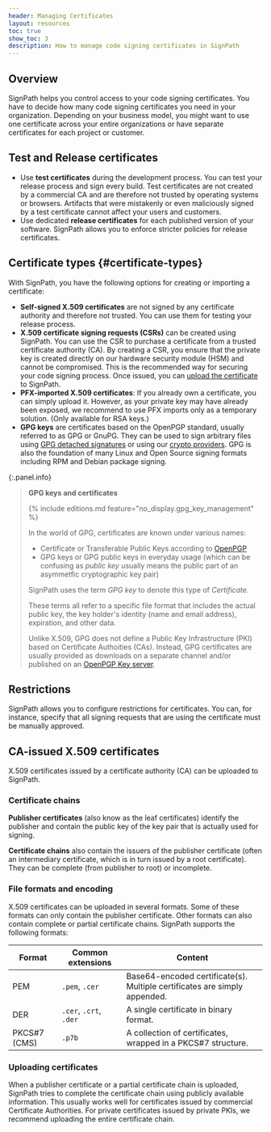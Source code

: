 ```yaml
---
header: Managing Certificates
layout: resources
toc: true
show_toc: 3
description: How to manage code signing certificates in SignPath
---
```


## Overview

SignPath helps you control access to your code signing certificates. You have to decide how many code signing certificates you need in your organization. Depending on your business model, you might want to use one certificate across your entire organizations or have separate certificates for each project or customer.

## Test and Release certificates

* Use **test certificates** during the development process. You can test your release process and sign every build. Test certificates are not created by a commercial CA and are therefore not trusted by operating systems or browsers. Artifacts that were mistakenly or even maliciously signed by a test certificate cannot affect your users and customers. <!-- TODO: You can read more about how to roll out and manage test certificates in your infrastructure in the [knowledge base](/code-signing/test-certificates). -->
* Use dedicated **release certificates** for each published version of your software. SignPath allows you to enforce stricter policies for release certificates.

## Certificate types {#certificate-types}

With SignPath, you have the following options for creating or importing a certificate:

* **Self-signed X.509 certificates** are not signed by any certificate authority and therefore not trusted. You can use them for testing your release process.
* **X.509 certificate signing requests (CSRs)** can be created using SignPath. You can use the CSR to purchase a certificate from a trusted certificate authority (CA). By creating a CSR, you ensure that the private key is created directly on our hardware security module (HSM) and cannot be compromised. This is the recommended way for securing your code signing process. Once issued, you can [upload the certificate](#ca-issued-x509-certificates) to SignPath.
* **PFX-imported X.509 certificates**: If you already own a certificate, you can simply upload it. However, as your private key may have already been exposed, we recommend to use PFX imports only as a temporary solution. (Only available for RSA keys.)
* **GPG keys** are certificates based on the OpenPGP standard, usually referred to as GPG or GnuPG. They can be used to sign arbitrary files using [GPG detached signatures](/documentation/artifact-configuration/reference#create-gpg-signature) or using our [crypto providers](/documentation/crypto-providers/gpg). GPG is also the foundation of many Linux and Open Source signing formats including RPM and Debian package signing.

{:.panel.info}
> **GPG keys and certificates**
>
> {% include editions.md feature="no_display.gpg_key_management" %}
>
> In the world of GPG, certificates are known under various names:
>
> * Certificate or Transferable Public Keys according to [OpenPGP](https://datatracker.ietf.org/doc/html/rfc4880) 
> * GPG keys or GPG public keys in everyday usage (which can be confusing as _public key_ usually means the public part of an asymmetfic cryptographic key pair)
>
> SignPath uses the term _GPG key_ to denote this type of _Certificate_.
>
> These terms all refer to a specific file format that includes the actual public key, the key holder's identity (name and email address), expiration, and other data.
>
> Unlike X.509, GPG does not define a Public Key Infrastructure (PKI) based on Certificate Authoities (CAs). Instead, GPG certificates are usually provided as downloads on a separate channel and/or published on an [OpenPGP Key server](https://en.wikipedia.org/wiki/Key_server_(cryptographic)).

## Restrictions

SignPath allows you to configure restrictions for certificates. You can, for instance, specify that all signing requests that are using the certificate must be manually approved.

## CA-issued X.509 certificates
X.509 certificates issued by a certificate authority (CA) can be uploaded to SignPath.

### Certificate chains

**Publisher certificates** (also know as the leaf certificates) identify the publisher and contain the public key of the key pair that is actually used for signing.
<!-- [Certificate chains](/code-signing/theory#certificate-chains) --> 
**Certificate chains** also contain the issuers of the publisher certificate (often an intermediary certificate, which is in turn issued by a root certificate). They can be complete (from publisher to root) or incomplete.

### File formats and encoding
X.509 certificates can be uploaded in several formats. Some of these formats can only contain the publisher certificate. Other formats can also contain complete or partial certificate chains. SignPath supports the following formats:

| Format        | Common extensions       | Content                      
|---------------|-------------------------|------------------------------
| PEM           | `.pem`, `.cer`          | Base64-encoded certificate(s). Multiple certificates are simply appended.
| DER           | `.cer`, `.crt`, `.der`  | A single certificate in binary format.
| PKCS#7 (CMS)  | `.p7b`                  | A collection of certificates, wrapped in a PKCS#7 structure.

### Uploading certificates
When a publisher certificate or a partial certificate chain is uploaded, SignPath tries to complete the certificate chain using publicly available information. This usually works well for certificates issued by commercial Certificate Authorities. For private certificates issued by private PKIs, we recommend uploading the entire certificate chain.

